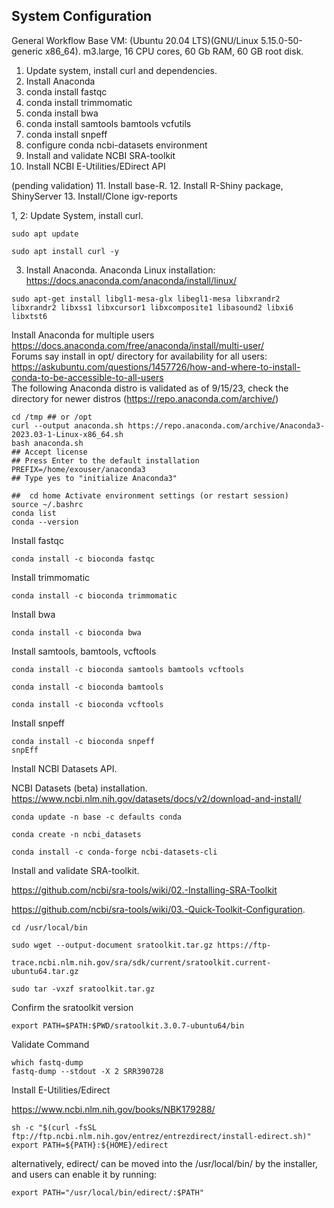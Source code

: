 ## System Configuration
General Workflow
Base VM: (Ubuntu 20.04 LTS)(GNU/Linux 5.15.0-50-generic x86_64). m3.large, 16 CPU cores, 60 Gb RAM, 60 GB root disk.
1. Update system, install curl and dependencies. 
2. Install Anaconda
3. conda install fastqc
4. conda install trimmomatic
5. conda install bwa
6. conda install samtools bamtools vcfutils
7. conda install snpeff
8. configure conda ncbi-datasets environment
9. Install and validate NCBI SRA-toolkit
10. Install NCBI E-Utilities/EDirect API

(pending validation)
11. Install base-R.
12. Install R-Shiny package, ShinyServer
13. Install/Clone igv-reports

1, 2: Update System, install curl.
```
sudo apt update
```
```
sudo apt install curl -y
```

3. Install Anaconda. Anaconda Linux installation: https://docs.anaconda.com/anaconda/install/linux/
``` 
sudo apt-get install libgl1-mesa-glx libegl1-mesa libxrandr2 libxrandr2 libxss1 libxcursor1 libxcomposite1 libasound2 libxi6 libxtst6
```

Install Anaconda for multiple users https://docs.anaconda.com/free/anaconda/install/multi-user/<br>
Forums say install in opt/ directory for availability for all users:<br>
https://askubuntu.com/questions/1457726/how-and-where-to-install-conda-to-be-accessible-to-all-users<br>
The following Anaconda distro is validated as of 9/15/23, check the directory for newer distros (https://repo.anaconda.com/archive/)
```
cd /tmp ## or /opt
curl --output anaconda.sh https://repo.anaconda.com/archive/Anaconda3-2023.03-1-Linux-x86_64.sh
bash anaconda.sh
## Accept license
## Press Enter to the default installation PREFIX=/home/exouser/anaconda3
## Type yes to "initialize Anaconda3"
```
```
##  cd home Activate environment settings (or restart session)
source ~/.bashrc
conda list
conda --version
```

Install fastqc
```
conda install -c bioconda fastqc
```
Install trimmomatic
```
conda install -c bioconda trimmomatic
```
Install bwa
```
conda install -c bioconda bwa
```
Install samtools, bamtools, vcftools
```
conda install -c bioconda samtools bamtools vcftools
```
```
conda install -c bioconda bamtools
```
```
conda install -c bioconda vcftools
```
Install snpeff
```
conda install -c bioconda snpeff
snpEff
```


Install NCBI Datasets API. 

NCBI Datasets (beta) installation. https://www.ncbi.nlm.nih.gov/datasets/docs/v2/download-and-install/
```
conda update -n base -c defaults conda

conda create -n ncbi_datasets

conda install -c conda-forge ncbi-datasets-cli

```

Install and validate SRA-toolkit.

https://github.com/ncbi/sra-tools/wiki/02.-Installing-SRA-Toolkit

https://github.com/ncbi/sra-tools/wiki/03.-Quick-Toolkit-Configuration. 

```
cd /usr/local/bin
```
```
sudo wget --output-document sratoolkit.tar.gz https://ftp-
```
```
trace.ncbi.nlm.nih.gov/sra/sdk/current/sratoolkit.current-ubuntu64.tar.gz
```
```
sudo tar -vxzf sratoolkit.tar.gz
```
Confirm the sratoolkit version
```
export PATH=$PATH:$PWD/sratoolkit.3.0.7-ubuntu64/bin
```
Validate Command
```
which fastq-dump
fastq-dump --stdout -X 2 SRR390728
```

Install E-Utilities/Edirect

https://www.ncbi.nlm.nih.gov/books/NBK179288/
```
sh -c "$(curl -fsSL ftp://ftp.ncbi.nlm.nih.gov/entrez/entrezdirect/install-edirect.sh)"
export PATH=${PATH}:${HOME}/edirect
```
alternatively, edirect/ can be moved into the /usr/local/bin/ by the installer, and users can enable it by running:
```
export PATH="/usr/local/bin/edirect/:$PATH"
```

